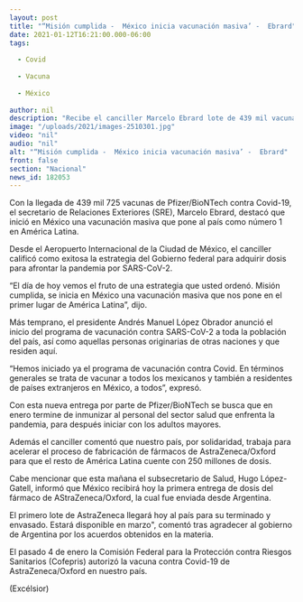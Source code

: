 ```yaml
---
layout: post
title: "“Misión cumplida -  México inicia vacunación masiva’ -  Ebrard"
date: 2021-01-12T16:21:00.000-06:00
tags:
  
  - Covid
  
  - Vacuna
  
  - México
  
author: nil
description: "Recibe el canciller Marcelo Ebrard lote de 439 mil vacunas de Pfizer; destaca que programa de vacunación pone al país como el número de América Latina"
image: "/uploads/2021/images-2510301.jpg"
video: "nil"
audio: "nil"
alt: "“Misión cumplida -  México inicia vacunación masiva’ -  Ebrard"
front: false
section: "Nacional"
news_id: 182053
---
```


Con la llegada de 439 mil 725 vacunas de Pfizer/BioNTech contra Covid-19, el secretario de Relaciones Exteriores (SRE), Marcelo Ebrard, destacó que inició en México una vacunación masiva que pone al país como número 1 en América Latina.

Desde el Aeropuerto Internacional de la Ciudad de México, el canciller calificó como exitosa la estrategia del Gobierno federal para adquirir dosis para afrontar la pandemia por SARS-CoV-2.

“El día de hoy vemos el fruto de una estrategia que usted ordenó. Misión cumplida, se inicia en México una vacunación masiva que nos pone en el primer lugar de América Latina”, dijo.

Más temprano, el presidente Andrés Manuel López Obrador anunció el inicio del programa de vacunación contra SARS-CoV-2 a toda la población del país, así como aquellas personas originarias de otras naciones y que residen aquí.

“Hemos iniciado ya el programa de vacunación contra Covid. En términos generales se trata de vacunar a todos los mexicanos y también a residentes de países extranjeros en México, a todos”, expresó.

Con esta nueva entrega por parte de Pfizer/BioNTech se busca que en enero termine de inmunizar al personal del sector salud que enfrenta la pandemia, para después iniciar con los adultos mayores.

Además el canciller  comentó que nuestro país, por solidaridad, trabaja para acelerar el proceso de fabricación de fármacos de AstraZeneca/Oxford para que el resto de América Latina cuente con 250 millones de dosis.

Cabe mencionar que esta mañana el subsecretario de Salud, Hugo López-Gatell, informó que México recibirá hoy la primera entrega de dosis del fármaco de AStraZeneca/Oxford, la cual fue enviada desde Argentina.

El primero lote de AstraZeneca llegará hoy al país para su terminado y envasado. Estará disponible en marzo", comentó tras agradecer al gobierno de Argentina por los acuerdos obtenidos en la materia.

El pasado 4 de enero la Comisión Federal para la Protección contra Riesgos Sanitarios (Cofepris) autorizó la vacuna contra Covid-19 de AstraZeneca/Oxford en nuestro país.

(Excélsior)